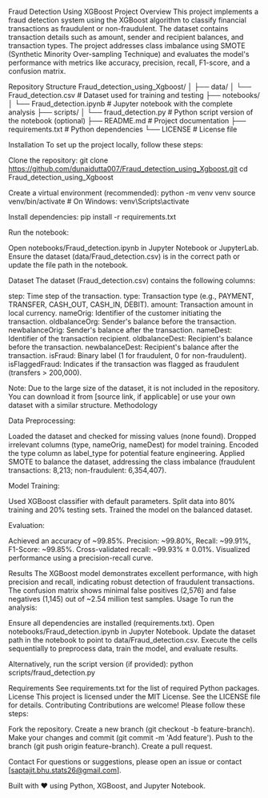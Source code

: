 Fraud Detection Using XGBoost
Project Overview
This project implements a fraud detection system using the XGBoost algorithm to classify financial transactions as fraudulent or non-fraudulent. The dataset contains transaction details such as amount, sender and recipient balances, and transaction types. The project addresses class imbalance using SMOTE (Synthetic Minority Over-sampling Technique) and evaluates the model's performance with metrics like accuracy, precision, recall, F1-score, and a confusion matrix.




Repository Structure
Fraud_detection_using_Xgboost/
│
├── data/
│   └── Fraud_detection.csv           # Dataset used for training and testing
├── notebooks/
│   └── Fraud_detection.ipynb         # Jupyter notebook with the complete analysis
├── scripts/
│   └── fraud_detection.py            # Python script version of the notebook (optional)
├── README.md                         # Project documentation
├── requirements.txt                  # Python dependencies
└── LICENSE                           # License file
 

Installation
To set up the project locally, follow these steps:

Clone the repository:
git clone https://github.com/dunaidutta007/Fraud_detection_using_Xgboost.git
cd Fraud_detection_using_Xgboost


Create a virtual environment (recommended):
python -m venv venv
source venv/bin/activate  # On Windows: venv\Scripts\activate


Install dependencies:
pip install -r requirements.txt


Run the notebook:

Open notebooks/Fraud_detection.ipynb in Jupyter Notebook or JupyterLab.
Ensure the dataset (data/Fraud_detection.csv) is in the correct path or update the file path in the notebook.



Dataset
The dataset (Fraud_detection.csv) contains the following columns:

step: Time step of the transaction.
type: Transaction type (e.g., PAYMENT, TRANSFER, CASH_OUT, CASH_IN, DEBIT).
amount: Transaction amount in local currency.
nameOrig: Identifier of the customer initiating the transaction.
oldbalanceOrg: Sender's balance before the transaction.
newbalanceOrig: Sender's balance after the transaction.
nameDest: Identifier of the transaction recipient.
oldbalanceDest: Recipient's balance before the transaction.
newbalanceDest: Recipient's balance after the transaction.
isFraud: Binary label (1 for fraudulent, 0 for non-fraudulent).
isFlaggedFraud: Indicates if the transaction was flagged as fraudulent (transfers > 200,000).

Note: Due to the large size of the dataset, it is not included in the repository. You can download it from [source link, if applicable] or use your own dataset with a similar structure.
Methodology

Data Preprocessing:

Loaded the dataset and checked for missing values (none found).
Dropped irrelevant columns (type, nameOrig, nameDest) for model training.
Encoded the type column as label_type for potential feature engineering.
Applied SMOTE to balance the dataset, addressing the class imbalance (fraudulent transactions: 8,213; non-fraudulent: 6,354,407).


Model Training:

Used XGBoost classifier with default parameters.
Split data into 80% training and 20% testing sets.
Trained the model on the balanced dataset.


Evaluation:

Achieved an accuracy of ~99.85%.
Precision: ~99.80%, Recall: ~99.91%, F1-Score: ~99.85%.
Cross-validated recall: ~99.93% ± 0.01%.
Visualized performance using a precision-recall curve.



Results
The XGBoost model demonstrates excellent performance, with high precision and recall, indicating robust detection of fraudulent transactions. The confusion matrix shows minimal false positives (2,576) and false negatives (1,145) out of ~2.54 million test samples.
Usage
To run the analysis:

Ensure all dependencies are installed (requirements.txt).
Open notebooks/Fraud_detection.ipynb in Jupyter Notebook.
Update the dataset path in the notebook to point to data/Fraud_detection.csv.
Execute the cells sequentially to preprocess data, train the model, and evaluate results.

Alternatively, run the script version (if provided):
python scripts/fraud_detection.py

Requirements
See requirements.txt for the list of required Python packages.
License
This project is licensed under the MIT License. See the LICENSE file for details.
Contributing
Contributions are welcome! Please follow these steps:

Fork the repository.
Create a new branch (git checkout -b feature-branch).
Make your changes and commit (git commit -m 'Add feature').
Push to the branch (git push origin feature-branch).
Create a pull request.

Contact
For questions or suggestions, please open an issue or contact [saptajit.bhu.stats26@gmail.com].

Built with ❤️ using Python, XGBoost, and Jupyter Notebook.
